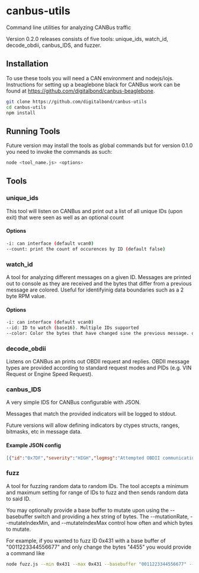 # canbus-utils
Command line utilities for analyzing CANBus traffic

Version 0.2.0 releases consists of five tools: unique_ids, watch_id, decode_obdii, canbus_IDS, and fuzzer.

## Installation
To use these tools you will need a CAN environment and nodejs/iojs. Instructions for setting up a beaglebone black for CANBus work can be found at https://github.com/digitalbond/canbus-beaglebone.

```sh
git clone https://github.com/digitalbond/canbus-utils
cd canbus-utils
npm install
```

## Running Tools
Future version may install the tools as global commands but for version 0.1.0 you need to invoke the commands as such:
```sh
node <tool_name.js> <options>
```
## Tools
### unique_ids
This tool will listen on CANBus and print out a list of all unique IDs (upon exit) that were seen as well as an optional count

#### Options
```sh
-i: can interface (default vcan0)
--count: print the count of occurences by ID (default false)
```

### watch_id
A tool for analyzing different messages on a given ID. Messages are printed out to console as they are received and the bytes that differ from a previous message are colored. Useful for identifyinig data boundaries such as a 2 byte RPM value.

#### Options
```sh
-i: can interface (default vcan0)
--id: ID to watch (base16). Multiple IDs supported
--color: Color the bytes that have changed sine the previous message. default true
```

### decode_obdii
Listens on CANBus an prints out OBDII request and replies. OBDII message types are provided according to standard request modes and PIDs (e.g. VIN Request or Engine Speed Request).

### canbus_IDS
A very simple IDS for CANBus configurable with JSON.

Messages that match the provided indicators will be logged to stdout.

Future versions will allow defining indicators by ctypes structs, ranges, bitmasks, etc in message data.

#### Example JSON config
```JSON
[{"id":"0x7DF","severity":"HIGH","logmsg":"Attempted OBDII communication"}]
```

### fuzz
A tool for fuzzing random data to random IDs. The tool accepts a minimum and maximum setting for range of IDs to fuzz and then sends random data to said ID.

You may optionally provide a base buffer to mutate upon using the --basebuffer switch and providing a hex string of bytes. The --mutationRate, --mutateIndexMin, and --mutateIndexMax control how often and which bytes to mutate.

For example, if you wanted to fuzz ID 0x431 with a base buffer of "0011223344556677" and only change the bytes "4455" you would provide a command like

```sh
node fuzz.js --min 0x431 --max 0x431 --basebuffer "0011223344556677" --mutateIndexMin 4 --mutateIndexMax 5
```